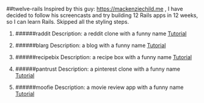 ##twelve-rails
Inspired by this guy: https://mackenziechild.me , I have decided to follow his screencasts and try building 12 Rails apps in 12 weeks, so I can learn Rails. Skipped all the styling steps.

1. ######raddit
Description: a reddit clone with a funny name
[Tutorial](https://mackenziechild.me/12-in-12/1/)

2. ######blarg
Description: a blog with a funny name
[Tutorial](https://mackenziechild.me/12-in-12/2/)

3. ######recipebix
Description: a recipe box with a funny name
[Tutorial](https://mackenziechild.me/12-in-12/3/)

4. ######pantrust
Description: a pinterest clone with a funny name
[Tutorial](https://mackenziechild.me/12-in-12/4/)

5. ######moofie
Description: a movie review app with a funny name
[Tutorial](https://mackenziechild.me/12-in-12/5/)